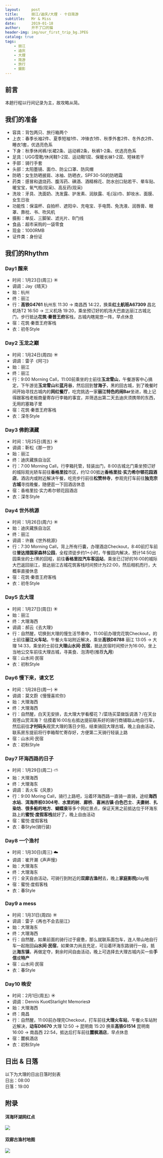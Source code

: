```yaml
---
layout:     post
title:      丽江/迪庆/大理 · 十日简游
subtitle:   Mr & Miss
date:       2019-01-18
author:     开不了口的猫
header-img: img/our_first_trip_bg.JPEG
catalog: true
tags:
    - 丽江
    - 迪庆
    - 大理
    - 简游
    - 旅行
    - 摄影
---
```


## 前言
本趟行程以行间记录为主，故攻略从简。

## 我们的准备

* 容具：背包两只、旅行箱两个
* 上衣：春季长袖2件、夏季短袖1件、冲锋衣1件、秋季外套2件、冬外衣2件、睡衣1套，优选亮色系
* 下身：秋季休闲裤/长裙2条、运动裤2条，秋裤1-2条、优选亮色系
* 足具：UGG雪靴/休闲鞋1-2双、运动鞋1双、保暖长袜1-2双、短袜若干
* 手部：骑行手套
* 头部：太阳墨镜、面巾、防尘口罩、防风帽
* 防晒：女生防晒披肩、冰袖、防晒衣，SPF30-50的防晒霜
* 药类：感冒和退烧药、腹泻药、碘酒、酒精棉花、防水创口贴若干、晕车贴、暖宝宝，氧气瓶(现采)、高反药(现采)
* 洗妆：牙具、洗面奶、洗发露、护发素、润肤露、毛(浴)巾、卸妆水、面膜、女生日妆
* 功能性：保温杯、自拍杆、遮阳伞、充电宝、手电筒、免洗液、润唇膏、眼罩、靠枕、书、吹风机
* 摄影：单反、三脚架、滤光片、B门线
* 食品：超市采购的一袋零食
* 现金：1000RMB
* 证件类：身份证

## 我们的Rhythm
### Day1 醒来

* 时间：1月23日(周三) ☀️
* 调调：Jay《晴天》
* 始：杭州
* 终：丽江
* 行：**高铁G4761** 杭州东 11:30 -> 南昌西 14:22，换乘**红土航班A67309** 昌北机场T2 16:50 -> 三义机场 19:20，乘坐预订好的机场大巴直达丽江古城北门，步行抵达**花筑·秦晋王府**客栈，古城内瞎晃悠一阵，早点休息
* 宿：花筑·秦晋王府客栈
* 衣：初冬Style

### Day2 玉龙之巅
* 时间：1月24日(周四) ☀️
* 调调：雷子《阿刁》
* 始：丽江
* 终：丽江
* 行：9:00 Morning Call，11:00前乘坐的士前往**玉龙雪山**，午餐游客中心搞定，下午游览**玉龙雪山**和**蓝月谷**，然后回到**甘海子**，黑的回古城，到了晚餐时间开始寻找古城内的**网红餐厅**，吃完挑选一家**丽江特色的闹Bar**坐进，晚上记得跟客栈老板商量寄存行李箱的事宜，并筛选出第二天去迪庆须携带的东西，无用的塞箱子里
* 宿：花筑·秦晋王府客栈
* 衣：深冬Style

### Day3 佛韵滇藏
* 时间：1月25日(周五) ☀️
* 调调：靳松《那一世》
* 始：丽江
* 终：迪庆藏族自治区
* 行：7:00 Morning Call，行李箱托管，轻装出门，8:00古城北门乘坐预订好的城际观光轿车前往**香格里拉**市区，约12:00抵达**香格里拉·实力希尔顿花园酒店**，酒店内或附近解决午餐，吃完步行前往**松赞林寺**，参观完打车前往**独克宗古城**寻找晚餐，随便逛一下回酒店休息
* 宿：香格里拉·实力希尔顿花园酒店
* 衣：深冬Style

### Day4 世外桃源
* 时间：1月26日(周六) ☀️
* 始：迪庆藏族自治区
* 终：丽江
* 调调：许巍《世外桃源》
* 行：7:30 Morning Call，背上所有行囊，办理酒店Checkout，8:40前打车前往**普达措国家森林公园**，全程须徒步约1+小时，午餐园内解决，预计14:50出园乘坐的士/黑的回程，前往**香格里拉汽车客运站**，乘坐已订好的16:00的城际大巴返回丽江，抵达丽江古城花筑客栈时间预计为22:00，然后相机而行，大概率直接休息
* 宿：花筑·秦晋王府客栈
* 衣：初冬Style

### Day5 去大理
* 时间：1月27日(周日) ☀️
* 始：丽江
* 终：大理海西
* 调调：郝云《去大理》
* 行：自然醒，切换到大理的慢生活节奏中，11:00前办理完花筑Checkout，的士前往**丽江火车站**，午餐火车站附近解决，乘坐**高铁D8788** 丽江 13:05 -> 大理 14:33，乘坐的士前往**大理山水间·民宿**，抵达民宿时间预计为16:00，坐上当地公交车前往大理古城，寻美食、泡清吧(推荐**九月**)
* 宿：山水间·民宿
* 衣：初秋Style

### Day6 慢下来，请文艺
* 时间：1月28日(周一) ☀️
* 调调：莫文蔚《慢慢喜欢你》
* 始：大理海西
* 终：大理海西
* 行：自然醒，白天无安排，去大理大学看樱花？/菜场买菜做饭调酒？/在天台观苍山赏洱海？ 估摸着16:00左右抵达提前联系好的骑行商铺取山地自行车，然后前往**才村码头**观赏大理的落日夕阳，结束骑回大理古城，晚上自由活动，联系房东提前将行李箱帮忙寄存好，方便第二天骑行轻装上路
* 宿：山水间·民宿
* 衣：初秋Style

### Day7 环海西路的日子
* 时间：1月29日(周二) ⛅️
* 始：大理海西
* 终：大理海东
* 调调：丢火车《风景》
* 行：9:00 Moring Call，骑行上路吧，沿着环海西路一直骑一直骑，途经**海西水站**、**洱海界桩0304号**、**水里的树**、**廊桥**、**喜洲古镇·白色巴士**、**夫妻树**、**扎染坊**、**很多船的地方**、**蝴蝶泉**等多个网红景点，保证天黑之前抵达位于环海东路上的**蜜悦·度假客栈**就好了，晚上自由活动
* 宿：蜜悦·度假客栈
* 衣：春Style(骑行装)

### Day8 一个渔村
* 时间：1月30日(周三) ☁️
* 调调：崔开潮《声声慢》
* 始：大理海东
* 终：大理海东
* 行：全天自由活动，可骑行到附近的**双廊古渔村**去，晚上**家庭影院**play哦
* 宿：蜜悦·度假客栈
* 衣：春Style

### Day9 a mess
* 时间：1月31日(周四) ☀️
* 调调：雷子《再也不会去丽江》
* 始：大理海东
* 终：大理海西
* 行：自然醒，如果前面的骑行过于疲惫，那么就联系面包车，连人带山地自行车一起拖回**山水间·民宿**，如果体力尚且充足，可沿着环海东路骑行一段，抵达**海东镇**，再做定夺，剩余时间自由活动，晚上可选择去大理古城内买一些**手信**或**特产**
* 宿：山水间·民宿
* 衣：春Style

### Day10 晚安
* 时间：2月1日(周五) ☀️
* 调调：Dennis Kuo《Starlight Memories》
* 始：大理海西
* 终：南昌
* 行：自然醒，11:00前办理完Checkout，打车前往**大理火车站**，午餐火车站附近解决，**动车D8670** 大理 12:50 -> 昆明南 15:20 换乘**高铁G1514** 昆明南 16:00 -> 南昌西 22:54，抵达后打车前往**麓枫酒店**，早点休息
* 宿：麓枫酒店
* 衣：初秋Style

## 日出 & 日落
以下为大理的日出日落时刻表<br>
日出：08:00<br>
日落：19:00<br>

## 附录
#### 洱海环湖网红点
![](https://ws3.sinaimg.cn/large/006tNc79ly1fzen9teui7j30is0k4my4.jpg)
#### 双廊古渔村地图
![](https://ws3.sinaimg.cn/large/006tNc79ly1fzenatg4anj30u00wen4f.jpg)












